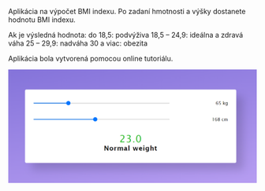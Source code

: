 Aplikácia na výpočet BMI indexu.
Po zadaní hmotnosti a výšky dostanete hodnotu BMI indexu.

Ak je výsledná hodnota:
do 18,5: podvýživa
18,5 – 24,9: ideálna a zdravá váha
25 – 29,9: nadváha
30 a viac: obezita

Aplikácia bola vytvorená pomocou online tutoriálu.

![alt text](./img/BMI-calculator.png)
